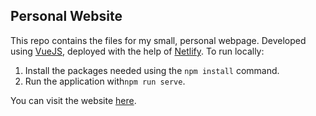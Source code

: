 ## Personal Website 

This repo contains the files for my small, personal webpage. 
Developed using [VueJS](https://vuejs.org/), deployed with the help of [Netlify](https://www.netlify.com/).
To run locally:

 1. Install the packages needed using the `npm install` command.
 2. Run the application with`npm run serve`.

You can visit the website [here](https://sgiannakis.netlify.app/).